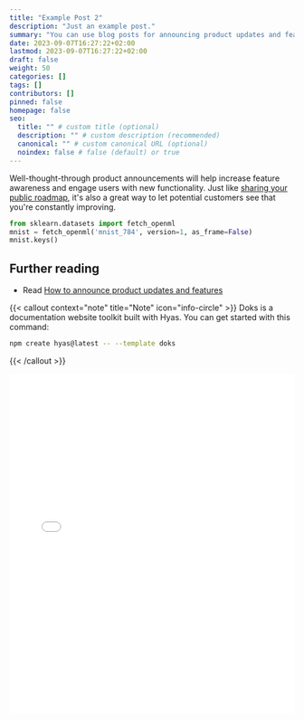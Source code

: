 ```yaml
---
title: "Example Post 2"
description: "Just an example post."
summary: "You can use blog posts for announcing product updates and features."
date: 2023-09-07T16:27:22+02:00
lastmod: 2023-09-07T16:27:22+02:00
draft: false
weight: 50
categories: []
tags: []
contributors: []
pinned: false
homepage: false
seo:
  title: "" # custom title (optional)
  description: "" # custom description (recommended)
  canonical: "" # custom canonical URL (optional)
  noindex: false # false (default) or true
---
```


Well-thought-through product announcements will help increase feature awareness and engage users with new functionality. Just like [sharing your public roadmap](https://canny.io/blog/should-you-have-a-public-roadmap/), it's also a great way to let potential customers see that you're constantly improving.
```python
from sklearn.datasets import fetch_openml
mnist = fetch_openml('mnist_784', version=1, as_frame=False)
mnist.keys()
```
## Further reading

- Read [How to announce product updates and features](https://canny.io/blog/announce-product-updates-features/)

{{< callout context="note" title="Note" icon="info-circle" >}}
Doks is a documentation website toolkit built with Hyas. You can get started with this command:

```bash
npm create hyas@latest -- --template doks
```

{{< /callout >}}

<html>
<body>
    <div class="container">
    <embed src="Latex_Tikz.pdf" type="application/pdf" width="100%" height="600px" />
    </div>
</body>
</html>

